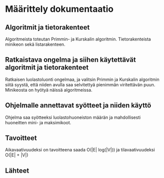 # Määrittely dokumentaatio

## Algoritmit ja tietorakenteet

Algoritmeista toteutan Primmin- ja Kurskalin algoritmin. Tietorakenteista minikeon sekä listarakenteen.

## Ratkaistava ongelma ja siihen käytettävät algoritmit ja tietorakenteet

Ratkaisen luolastoluonti ongelmaa, ja valitsin Primmin ja Kurskalin algoritmin siitä syystä, että niiden avulla
saa selvitettyä pienimmän viritettävän puun. Minikeosta on hyötyä näissä algoritmeissa.

## Ohjelmalle annettavat syötteet ja niiden käyttö

Ohjelma saa syötteeksi luolastohuoneiston määrän ja mahdollisesti huoneitten mini- ja maksimikoot.

## Tavoitteet

Aikavaativuudeksi on tavoitteena saada O(|E| log(|V|)) ja tilavaativuudeksi O(|E| + |V|)

## Lähteet